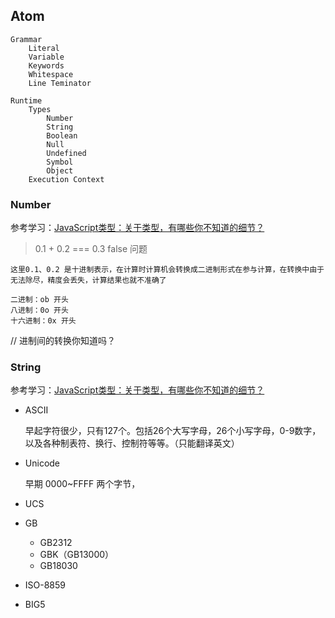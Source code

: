 ## Atom

    Grammar
        Literal
        Variable
        Keywords
        Whitespace
        Line Teminator
    
    Runtime
        Types
            Number
            String
            Boolean
            Null
            Undefined
            Symbol
            Object
        Execution Context


### Number

参考学习：[JavaScript类型：关于类型，有哪些你不知道的细节？](https://time.geekbang.org/column/article/78884)

> 0.1 + 0.2 === 0.3 false 问题

    这里0.1、0.2 是十进制表示，在计算时计算机会转换成二进制形式在参与计算，在转换中由于无法除尽，精度会丢失，计算结果也就不准确了

    二进制：ob 开头
    八进制：0o 开头
    十六进制：0x 开头

// 进制间的转换你知道吗？

### String

参考学习：[JavaScript类型：关于类型，有哪些你不知道的细节？](https://time.geekbang.org/column/article/78884)

- ASCII

    早起字符很少，只有127个。包括26个大写字母，26个小写字母，0-9数字，以及各种制表符、换行、控制符等等。（只能翻译英文）

- Unicode

    早期 0000~FFFF 两个字节，

- UCS
- GB
    - GB2312
    - GBK（GB13000）
    - GB18030
- ISO-8859
- BIG5
